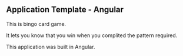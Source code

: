 ## Application Template - Angular

This is bingo card game.

It lets you know that you win when you complited the pattern required.

This application was built in Angular.
